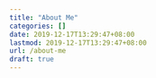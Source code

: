```yaml
---
title: "About Me"
categories: []
date: 2019-12-17T13:29:47+08:00
lastmod: 2019-12-17T13:29:47+08:00
url: /about-me
draft: true
---
```


